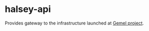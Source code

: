 # halsey-api

Provides gateway to the infrastructure launched at [Gemel project](https://github.com/blackvvine/gemel-sdn/).
